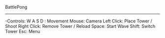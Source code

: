 BattlePong

-------------------------------------------------------
-Controls:
W A S D : Movement
Mouse: Camera
Left Click: Place Tower / Shoot
Right Click: Remove Tower / Reload
Space: Start Wave
Shift: Switch Tower
Esc: Menu